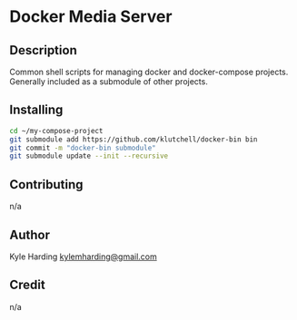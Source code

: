 # Docker Media Server #

## Description ##

Common shell scripts for managing docker and docker-compose projects.
Generally included as a submodule of other projects.

## Installing ##

```bash
cd ~/my-compose-project
git submodule add https://github.com/klutchell/docker-bin bin
git commit -m "docker-bin submodule"
git submodule update --init --recursive
```

## Contributing ##

n/a

## Author ##

Kyle Harding <kylemharding@gmail.com>

## Credit ##

n/a